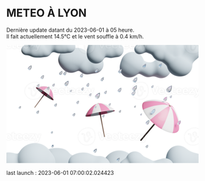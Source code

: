 # METEO À LYON

Dernière update datant du 2023-06-01 à 05 heure.  
Il fait actuellement 14.5°C et le vent souffle à 0.4 km/h.      

![](./.github/rain.png)

last launch : 2023-06-01 07:00:02.024423
